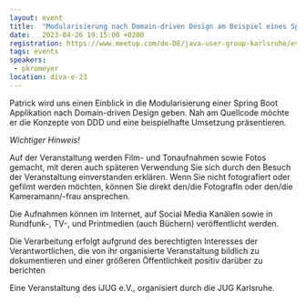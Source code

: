 ```yaml
---
layout: event
title:  "Modularisierung nach Domain-driven Design am Beispiel eines Spring Boot Projektes"
date:   2023-04-26 19:15:00 +0200
registration: https://www.meetup.com/de-DE/java-user-group-karlsruhe/events/292670694/
tags: events
speakers:
 - pkromeyer
location: diva-e-23
---
```


Patrick wird uns einen Einblick in die Modularisierung einer Spring Boot Applikation nach Domain-driven Design geben. Nah am Quellcode möchte er die Konzepte von DDD und eine beispielhafte Umsetzung präsentieren.

*Wichtiger Hinweis!*

Auf der Veranstaltung werden Film- und Tonaufnahmen sowie Fotos gemacht, mit deren auch späteren Verwendung Sie sich durch den Besuch der Veranstaltung einverstanden erklären. Wenn Sie nicht fotografiert oder gefilmt werden möchten, können Sie direkt den/die FotografIn oder den/die Kameramann/-frau ansprechen.

Die Aufnahmen können im Internet, auf Social Media Kanälen sowie in Rundfunk-, TV-, und Printmedien (auch Büchern) veröffentlicht werden.

Die Verarbeitung erfolgt aufgrund des berechtigten Interesses der Verantwortlichen, die von ihr organisierte Veranstaltung bildlich zu dokumentieren und einer größeren Öffentlichkeit positiv darüber zu berichten

Eine Veranstaltung des iJUG e.V., organisiert durch die JUG Karlsruhe.
